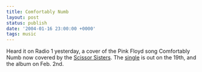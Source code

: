 ```yaml
---
title: Comfortably Numb
layout: post
status: publish
date: '2004-01-16 23:00:00 +0000'
tags: music
---
```


Heard it on Radio 1 yesterday, a cover of the Pink Floyd song Comfortably Numb now covered by the [Scissor Sisters](http://www.scissorsisters.com). The [single](http://www.amazon.co.uk/exec/obidos/ASIN/B00016W7CC/officehumour-21) is out on the 19th, and the album on Feb. 2nd.
